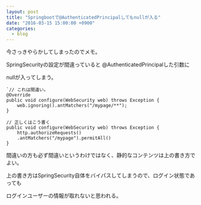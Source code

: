 ```yaml
---
layout: post
title: "Springbootで@AuthenticatedPrincipalしてもnullが入る"
date: "2016-03-15 15:00:00 +0900"
categories: 
  - blog
---
```


今さっきやらかしてしまったのでメモ。  


SpringSecurityの設定が間違っていると @AuthenticatedPrincipalした引数に  

nullが入ってしまう。  

```
`// これは間違い。
@Override
public void configure(WebSecurity web) throws Exception {
    web.ignoring().antMatchers("/mypage/**");
}

// 正しくはこう書く
public void configure(WebSecurity web) throws Exception {
    http.authorizeRequests()
	.antMatchers("/mypage").permitAll()
}

````


間違いの方も必ず間違いというわけではなく、静的なコンテンツは上の書き方でよい。  

上の書き方はSpringSecurity自体をバイパスしてしまうので、ログイン状態であっても  

ログインユーザーの情報が取れないと思われる。  

